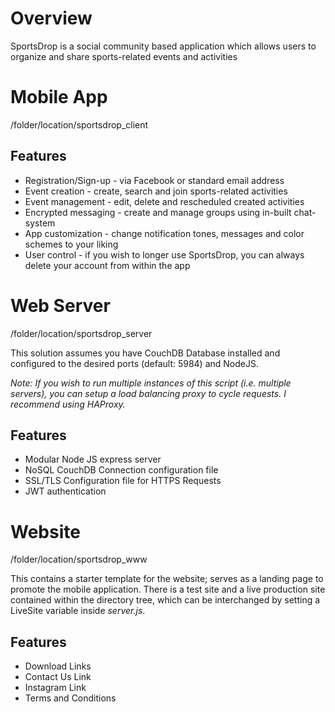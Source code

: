 # Overview

SportsDrop is a social community based application which allows users to organize and share sports-related events and activities

# Mobile App

/folder/location/sportsdrop_client

## Features

* Registration/Sign-up - via Facebook or standard email address
* Event creation - create, search and join sports-related activities
* Event management - edit, delete and rescheduled created activities
* Encrypted messaging - create and manage groups using in-built chat-system
* App customization - change notification tones, messages and color schemes to your liking
* User control - if you wish to longer use SportsDrop, you can always delete your account from within the app

# Web Server

/folder/location/sportsdrop_server

This solution assumes you have CouchDB Database installed and configured to the desired ports (default: 5984) and NodeJS. 

*Note: If you wish to run multiple instances of this script (i.e. multiple servers), you can setup a load balancing proxy to cycle requests. I recommend using HAProxy.*

## Features

* Modular Node JS express server
* NoSQL CouchDB Connection configuration file
* SSL/TLS Configuration file for HTTPS Requests
* JWT authentication

# Website

/folder/location/sportsdrop_www

This contains a starter template for the website; serves as a landing page to promote the mobile application. There is a test site and a live production site contained within the directory tree, which can be interchanged by setting a LiveSite variable inside *server.js*.

## Features

* Download Links
* Contact Us Link
* Instagram Link
* Terms and Conditions